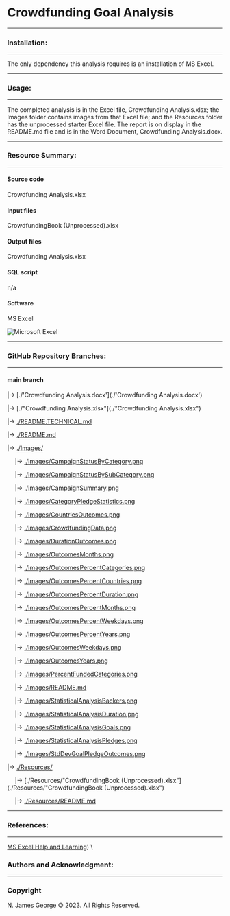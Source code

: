 # **Crowdfunding Goal Analysis**

----

### **Installation:**

----

The only dependency this analysis requires is an installation of MS Excel.

----

### **Usage:**

----

The completed analysis is in the Excel file, Crowdfunding Analysis.xlsx; the Images folder contains images from that Excel file; and the Resources folder has the unprocessed starter Excel file.  The report is on display in the README.md file and is in the Word Document, Crowdfunding Analysis.docx.

----

### **Resource Summary:**

----

#### Source code

Crowdfunding Analysis.xlsx

#### Input files

CrowdfundingBook (Unprocessed).xlsx

#### Output files

Crowdfunding Analysis.xlsx

#### SQL script

n/a

#### Software

MS Excel

![Microsoft Excel](https://img.shields.io/badge/Microsoft_Excel-217346?style=for-the-badge&logo=microsoft-excel&logoColor=white)

----

### **GitHub Repository Branches:**

----

#### main branch 

|&rarr; [./'Crowdfunding Analysis.docx'](./'Crowdfunding Analysis.docx')

|&rarr; [./"Crowdfunding Analysis.xlsx"](./"Crowdfunding Analysis.xlsx")

|&rarr; [./README.TECHNICAL.md](./README.TECHNICAL.md)

|&rarr; [./README.md](./README.md)

|&rarr; [./Images/](./Images/)

  &emsp; |&rarr; [./Images/CampaignStatusByCategory.png](./Images/CampaignStatusByCategory.png)
  
  &emsp; |&rarr; [./Images/CampaignStatusBySubCategory.png](./Images/CampaignStatusBySubCategory.png)
  
  &emsp; |&rarr; [./Images/CampaignSummary.png](./Images/CampaignSummary.png)
  
  &emsp; |&rarr; [./Images/CategoryPledgeStatistics.png](./Images/CategoryPledgeStatistics.png)
  
  &emsp; |&rarr; [./Images/CountriesOutcomes.png](./Images/CountriesOutcomes.png)
  
  &emsp; |&rarr; [./Images/CrowdfundingData.png](./Images/CrowdfundingData.png)
  
  &emsp; |&rarr; [./Images/DurationOutcomes.png](./Images/DurationOutcomes.png)
  
  &emsp; |&rarr; [./Images/OutcomesMonths.png](./Images/OutcomesMonths.png)

  &emsp; |&rarr; [./Images/OutcomesPercentCategories.png](./Images/OutcomesPercentCategories.png)

  &emsp; |&rarr; [./Images/OutcomesPercentCountries.png](./Images/OutcomesPercentCountries.png)

  &emsp; |&rarr; [./Images/OutcomesPercentDuration.png](./Images/OutcomesPercentDuration.png)

  &emsp; |&rarr; [./Images/OutcomesPercentMonths.png](./Images/OutcomesPercentMonths.png)
  
  &emsp; |&rarr; [./Images/OutcomesPercentWeekdays.png](./Images/OutcomesPercentWeekdays.png)

  &emsp; |&rarr; [./Images/OutcomesPercentYears.png](./Images/OutcomesPercentYears.png)
  
  &emsp; |&rarr; [./Images/OutcomesWeekdays.png](./Images/OutcomesWeekdays.png)

  &emsp; |&rarr; [./Images/OutcomesYears.png](./Images/OutcomesYears.png)

  &emsp; |&rarr; [./Images/PercentFundedCategories.png](./Images/PercentFundedCategories.png)

  &emsp; |&rarr; [./Images/README.md](./Images/README.md)

  &emsp; |&rarr; [./Images/StatisticalAnalysisBackers.png](./Images/StatisticalAnalysisBackers.png)

  &emsp; |&rarr; [./Images/StatisticalAnalysisDuration.png](./Images/StatisticalAnalysisDuration.png)

  &emsp; |&rarr; [./Images/StatisticalAnalysisGoals.png](./Images/StatisticalAnalysisGoals.png)

  &emsp; |&rarr; [./Images/StatisticalAnalysisPledges.png](./Images/StatisticalAnalysisPledges.png)

  &emsp; |&rarr; [./Images/StdDevGoalPledgeOutcomes.png](./Images/StdDevGoalPledgeOutcomes.png)  
  
|&rarr; [./Resources/](./Resources/)

  &emsp; |&rarr; [./Resources/"CrowdfundingBook (Unprocessed).xlsx"](./Resources/"CrowdfundingBook (Unprocessed).xlsx")

  &emsp; |&rarr; [./Resources/README.md](./Resources/README.md)

----

### **References:**

----

[MS Excel Help and Learning](https://support.microsoft.com/en-us/excel)) \


### **Authors and Acknowledgment:**

----

### Copyright

N. James George © 2023. All Rights Reserved.
